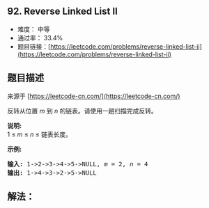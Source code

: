 ## 92. Reverse Linked List II

- 难度： 中等
- 通过率： 33.4%
- 题目链接：[https://leetcode.com/problems/reverse-linked-list-ii](https://leetcode.com/problems/reverse-linked-list-ii)


## 题目描述

来源于 [https://leetcode-cn.com/](https://leetcode-cn.com/)

<p>反转从位置 <em>m</em> 到 <em>n</em> 的链表。请使用一趟扫描完成反转。</p>

<p><strong>说明:</strong><br>
1 &le;&nbsp;<em>m</em>&nbsp;&le;&nbsp;<em>n</em>&nbsp;&le; 链表长度。</p>

<p><strong>示例:</strong></p>

<pre><strong>输入:</strong> 1-&gt;2-&gt;3-&gt;4-&gt;5-&gt;NULL, <em>m</em> = 2, <em>n</em> = 4
<strong>输出:</strong> 1-&gt;4-&gt;3-&gt;2-&gt;5-&gt;NULL</pre>


## 解法：